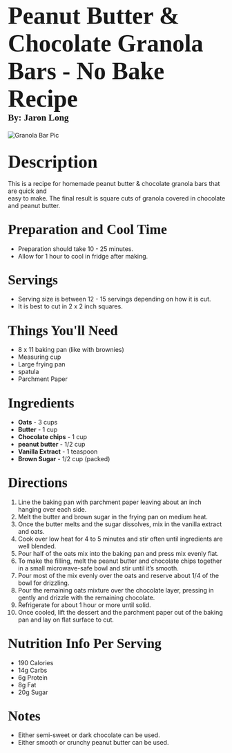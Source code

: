 # <span style="font-family:Bershire Swash; font-size:2em;">Peanut Butter & Chocolate Granola Bars - No Bake Recipe</span> <br/> <span style="font-family:Times; font-size:0.75em;">By: Jaron Long</span>

![Granola Bar Pic](https://sugarapron.com/wp-content/uploads/2017/03/choco-oatmeal-e.jpg)

## <span style="font-family:Bershire Swash; font-size:2em;">Description</span>
This is a recipe for homemade peanut butter & chocolate granola bars that are quick and <br/> easy to make. The final result is square cuts of granola covered in chocolate and peanut butter.

## <span style="font-family:Bershire Swash; font-size:1.5em;">Preparation and Cool Time</span>
* Preparation should take 10 - 25 minutes.
* Allow for 1 hour to cool in fridge after making.

## <span style="font-family:Bershire Swash; font-size:1.5em;">Servings</span>
* Serving size is between 12 - 15 servings depending on how it is cut.
* It is best to cut in 2 x 2 inch squares.

## <span style="font-family:Bershire Swash; font-size:1.5em;">Things You'll Need</span>
* 8 x 11 baking pan (like with brownies)
* Measuring cup
* Large frying pan
* spatula
* Parchment Paper

## <span style="font-family:Bershire Swash; font-size:1.5em;">Ingredients</span>
* **Oats** - 3 cups
* **Butter** - 1 cup
* **Chocolate chips** - 1 cup
* **peanut butter** - 1/2 cup
* **Vanilla Extract** - 1 teaspoon
* **Brown Sugar** - 1/2 cup (packed)

## <span style="font-family:Bershire Swash; font-size:1.5em;">Directions</span>
1. Line the baking pan with parchment paper leaving about an inch hanging over each side.
2. Melt the butter and brown sugar in the frying pan on medium heat.
3. Once the butter melts and the sugar dissolves, mix in the vanilla extract and oats.
4. Cook over low heat for 4 to 5 minutes and stir often until ingredients are well blended.
5. Pour half of the oats mix into the baking pan and press mix evenly flat.
6. To make the filling, melt the peanut butter and chocolate chips together in a small microwave-safe bowl and stir until it’s smooth.
7. Pour most of the mix evenly over the oats and reserve about 1/4 of the bowl for drizzling.
8. Pour the remaining oats mixture over the chocolate layer, pressing in gently and drizzle with the remaining chocolate.
9. Refrigerate for about 1 hour or more until solid.
10. Once cooled, lift the dessert and the parchment paper out of the baking pan and lay on flat surface to cut.

## <span style="font-family:Bershire Swash; font-size:1.5em;">Nutrition Info Per Serving</span>
* 190 Calories
* 14g Carbs
* 6g Protein
* 8g Fat
* 20g Sugar

## <span style="font-family:Bershire Swash; font-size:1.5em;">Notes</span>
* Either semi-sweet or dark chocolate can be used.
* Either smooth or crunchy peanut butter can be used.